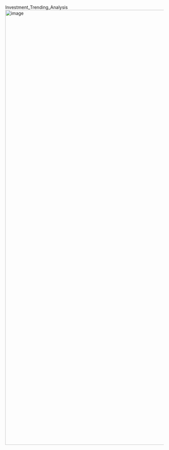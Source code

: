 Investment_Trending_Analysis
<img width="1381" alt="image" src="https://user-images.githubusercontent.com/112583498/236073693-c616e70a-b1ae-4f0f-bf6f-1d4328d21789.png">

